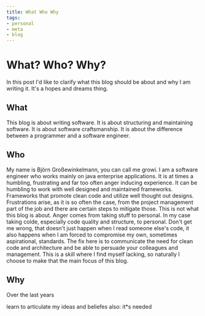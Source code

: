 ```yaml
---
title: What Who Why
tags:
- personal
- meta
- blog
---
```

# What? Who? Why?
In this post I'd like to clarify what this blog should be about and why I am writing it. It's a hopes and dreams thing.

## What
This blog is about writing software. It is about structuring and maintaining software. It is about software craftsmanship. It is about the difference between a programmer and a software engineer.

## Who 
My name is Björn Großewinkelmann, you can call me growi. I am a software engineer who works mainly on java enterprise applications. It is at times a humbling, frustrating and far too often anger inducing experience. 
It can be humbling to work with well designed and maintained frameworks. Frameworks that promote clean code and utilize well thought out designs.
Frustrations arise, as it is so often the case, from the project management part of the job and there are certain steps to mitigate those. This is not what this blog is about.
Anger comes from taking stuff to personal. In my case taking colde, especially code quality and structure, to personal. Don't get me wrong, that doesn't just happen when I read someone else's code, it also happens when I am forced to compromise my own, sometimes aspirational, standards. The fix here is to communicate the need for clean code and architecture and be able to persuade your colleagues and management. This is a skill where I find myself lacking, so naturally I choose to make that the main focus of this blog.

## Why

Over the last years 

learn to articulate my ideas and beliefes
also: it*s needed
<!--stackedit_data:
eyJoaXN0b3J5IjpbMTIzMDk4Nzc1MywxMDU1OTgxNTI0LDIwMD
c2MTAwODYsLTMzNjA5ODc4NSwxOTgzODM1NDI1LC0yMDA5Mjk3
MDM3LC0xNTg0OTYxMTQ3LC00NDQ2OTk5MTQsMTQ4MTY4OTEwMy
wtNjEwMzczNDc4LC0xMDk5ODQzOTIsLTU1MTI1MjAyMCwxOTYz
NjUzMTk0LDEyNTExNDE0NjcsMTEwMTQ0NTEzNCwtMTY4OTU4ND
Q5NywtMTczNzcxMjc1MSwtNTc0NjUzNjgsMTkzNjc1NTQ0OSwt
NTAwNDc0MjM2XX0=
-->